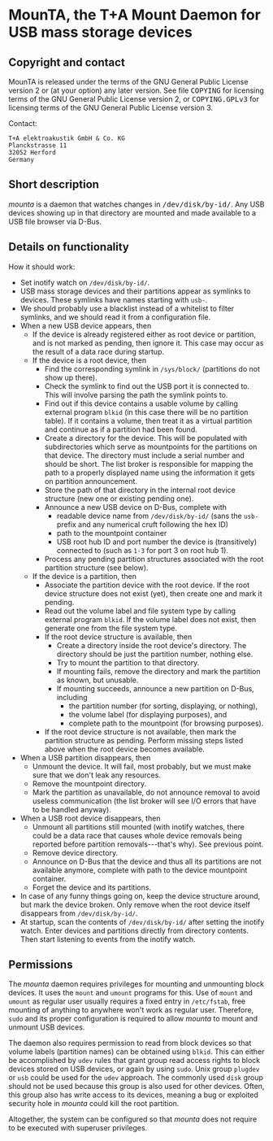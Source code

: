 # MounTA, the T+A Mount Daemon for USB mass storage devices

## Copyright and contact

MounTA is released under the terms of the GNU General Public License version 2
or (at your option) any later version. See file <tt>COPYING</tt> for licensing
terms of the GNU General Public License version 2, or <tt>COPYING.GPLv3</tt>
for licensing terms of the GNU General Public License version 3.

Contact:

    T+A elektroakustik GmbH & Co. KG
    Planckstrasse 11
    32052 Herford
    Germany

## Short description

_mounta_ is a daemon that watches changes in <tt>/dev/disk/by-id/</tt>. Any USB
devices showing up in that directory are mounted and made available to a USB
file browser via D-Bus.

## Details on functionality

How it should work:

- Set inotify watch on `/dev/disk/by-id/`.
- USB mass storage devices and their partitions appear as symlinks to devices.
  These symlinks have names starting with `usb-`.
- We should probably use a blacklist instead of a whitelist to filter symlinks,
  and we should read it from a configuration file.
- When a new USB device appears, then
  - If the device is already registered either as root device or partition, and
    is not marked as pending, then ignore it. This case may occur as the result
    of a data race during startup.
  - If the device is a root device, then
    - Find the corresponding symlink in `/sys/block/` (partitions do not show
      up there).
    - Check the symlink to find out the USB port it is connected to. This will
      involve parsing the path the symlink points to.
    - Find out if this device contains a usable volume by calling external
      program `blkid` (in this case there will be no partition table). If it
      contains a volume, then treat it as a virtual partition and continue as
      if a partition had been found.
    - Create a directory for the device. This will be populated with
      subdirectories which serve as mountpoints for the partitions on that
      device. The directory must include a serial number and should be short.
      The list broker is responsible for mapping the path to a properly
      displayed name using the information it gets on partition announcement.
    - Store the path of that directory in the internal root device structure
      (new one or existing pending one).
    - Announce a new USB device on D-Bus, complete with
      - readable device name from `/dev/disk/by-id/` (sans the `usb-` prefix
        and any numerical cruft following the hex ID)
      - path to the mountpoint container
      - USB root hub ID and port number the device is (transitively) connected
        to (such as `1-3` for port 3 on root hub 1).
    - Process any pending partition structures associated with the root
      partition structure (see below).
  - If the device is a partition, then
    - Associate the partition device with the root device. If the root device
      structure does not exist (yet), then create one and mark it pending.
    - Read out the volume label and file system type by calling external
      program `blkid`. If the volume label does not exist, then generate one
      from the file system type.
    - If the root device structure is available, then
      - Create a directory inside the root device's directory. The directory
        should be just the partition number, nothing else.
      - Try to mount the partition to that directory.
      - If mounting fails, remove the directory and mark the partition as known,
        but unusable.
      - If mounting succeeds, announce a new partition on D-Bus, including
        - the partition number (for sorting, displaying, or nothing),
        - the volume label (for displaying purposes), and
        - complete path to the mountpoint (for browsing purposes).
    - If the root device structure is not available, then mark the partition
      structure as pending. Perform missing steps listed above when the root
      device becomes available.
- When a USB partition disappears, then
  - Unmount the device. It will fail, most probably, but we must make sure that
    we don't leak any resources.
  - Remove the mountpoint directory.
  - Mark the partition as unavailable, do not announce removal to avoid useless
    communication (the list broker will see I/O errors that have to be handled
    anyway).
- When a USB root device disappears, then
  - Unmount all partitions still mounted (with inotify watches, there could be
    a data race that causes whole device removals being reported before
    partition removals---that's why). See previous point.
  - Remove device directory.
  - Announce on D-Bus that the device and thus all its partitions are not
    available anymore, complete with path to the device mountpoint container.
  - Forget the device and its partitions.
- In case of any funny things going on, keep the device structure around, but
  mark the device broken. Only remove when the root device itself disappears
  from `/dev/disk/by-id/`.
- At startup, scan the contents of `/dev/disk/by-id/` after setting the inotify
  watch. Enter devices and partitions directly from directory contents. Then
  start listening to events from the inotify watch.

## Permissions

The _mounta_ daemon requires privileges for mounting and unmounting block
devices. It uses the `mount` and `umount` programs for this. Use of `mount` and
`umount` as regular user usually requires a fixed entry in `/etc/fstab`, free
mounting of anything to anywhere won't work as regular user. Therefore, `sudo`
and its proper configuration is required to allow _mounta_ to mount and unmount
USB devices.

The daemon also requires permission to read from block devices so that volume
labels (partition names) can be obtained using `blkid`. This can either be
accomplished by `udev` rules that grant group read access rights to block
devices stored on USB devices, or again by using `sudo`. Unix group `plugdev`
or `usb` could be used for the `udev` approach. The commonly used `disk` group
should not be used because this group is also used for other devices. Often,
this group also has write access to its devices, meaning a bug or exploited
security hole in _mounta_ could kill the root partition.

Altogether, the system can be configured so that _mounta_ does not require to
be executed with superuser privileges.

